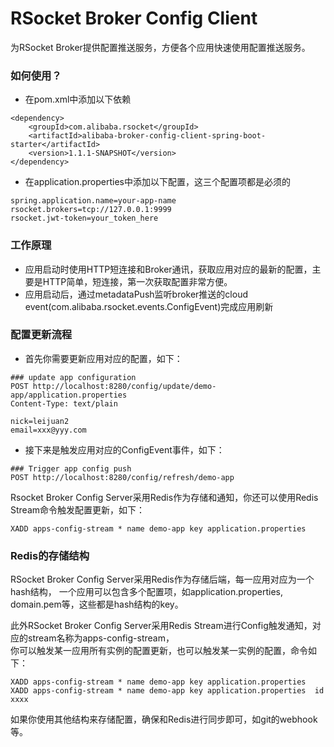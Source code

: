 RSocket Broker Config Client
============================
为RSocket Broker提供配置推送服务，方便各个应用快速使用配置推送服务。

### 如何使用？

* 在pom.xml中添加以下依赖

```
<dependency>
    <groupId>com.alibaba.rsocket</groupId>
    <artifactId>alibaba-broker-config-client-spring-boot-starter</artifactId>
    <version>1.1.1-SNAPSHOT</version>
</dependency>
```

* 在application.properties中添加以下配置，这三个配置项都是必须的

```
spring.application.name=your-app-name
rsocket.brokers=tcp://127.0.0.1:9999
rsocket.jwt-token=your_token_here
```

### 工作原理

* 应用启动时使用HTTP短连接和Broker通讯，获取应用对应的最新的配置，主要是HTTP简单，短连接，第一次获取配置非常方便。
* 应用启动后，通过metadataPush监听broker推送的cloud event(com.alibaba.rsocket.events.ConfigEvent)完成应用刷新

### 配置更新流程

* 首先你需要更新应用对应的配置，如下： 

```http request
### update app configuration
POST http://localhost:8280/config/update/demo-app/application.properties
Content-Type: text/plain

nick=leijuan2
email=xxx@yyy.com
```

* 接下来是触发应用对应的ConfigEvent事件，如下：


```http request
### Trigger app config push
POST http://localhost:8280/config/refresh/demo-app
```

Rsocket Broker Config Server采用Redis作为存储和通知，你还可以使用Redis Stream命令触发配置更新，如下：

```
XADD apps-config-stream * name demo-app key application.properties
```

### Redis的存储结构

RSocket Broker Config Server采用Redis作为存储后端，每一应用对应为一个hash结构，
一个应用可以包含多个配置项，如application.properties, domain.pem等，这些都是hash结构的key。

此外RSocket Broker Config Server采用Redis Stream进行Config触发通知，对应的stream名称为apps-config-stream，  
你可以触发某一应用所有实例的配置更新，也可以触发某一实例的配置，命令如下：

```
XADD apps-config-stream * name demo-app key application.properties
XADD apps-config-stream * name demo-app key application.properties  id xxxx
````
如果你使用其他结构来存储配置，确保和Redis进行同步即可，如git的webhook等。


